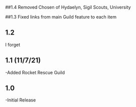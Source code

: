 ##1.4
Removed Chosen of Hydaelyn, Sigil Scouts, University

##1.3
Fixed links from main Guild feature to each item

## 1.2
I forget

## 1.1 (11/7/21)
-Added Rocket Rescue Guild

## 1.0 
-Initial Release
